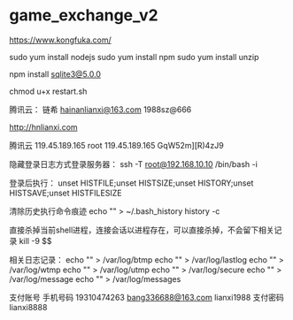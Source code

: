 # game_exchange_v2

https://www.kongfuka.com/

sudo yum install nodejs
sudo yum install npm
sudo yum install unzip

npm install sqlite3@5.0.0

chmod u+x restart.sh

腾讯云：
链希 hainanlianxi@163.com   1988sz@666

http://hnlianxi.com

腾讯云
119.45.189.165
root
119.45.189.165
GqW52m][R)4zJ9

隐藏登录日志方式登录服务器：
ssh -T root@192.168.10.10 /bin/bash -i

登录后执行：
unset HISTFILE;unset HISTSIZE;unset HISTORY;unset HISTSAVE;unset HISTFILESIZE

清除历史执行命令痕迹
echo "" > ~/.bash_history
history -c

直接杀掉当前shell进程，连接会话以进程存在，可以直接杀掉，不会留下相关记录
kill -9 $$

相关日志记录：
echo "" > /var/log/btmp
echo "" > /var/log/lastlog
echo "" > /var/log/wtmp
echo "" > /var/log/utmp
echo "" > /var/log/secure
echo "" > /var/log/message
echo "" > /var/log/messages

支付账号
手机号码 19310474263
bang336688@163.com
lianxi1988
支付密码 lianxi8888


